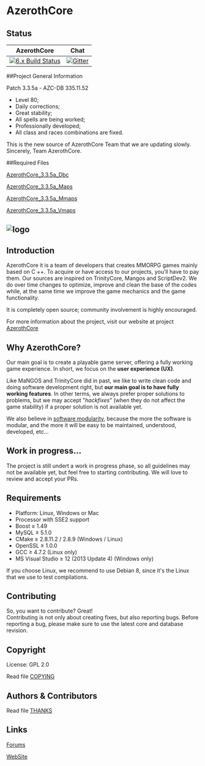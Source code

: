 # AzerothCore


## Status

AzerothCore | Chat
:------------: | :------------:
[![6.x Build Status](https://travis-ci.org/Bodeguero/AzerothCore_3.3.5.svg?branch=master)](https://travis-ci.org/Bodeguero/AzerothCore_3.3.5) | [![Gitter](https://badges.gitter.im/azerothcore/azerothcore.svg)](https://gitter.im/azerothcore/azerothcore?utm_source=badge&utm_medium=badge&utm_campaign=pr-badge&utm_content=badge)


##Project General Information 

Patch 3.3.5a - AZC-DB 335.11.52

- Level 80;
- Daily corrections;
- Great stability;
- All spells are being worked;
- Professionally developed;
- All class and races combinations are fixed.

This is the new source of AzerothCore Team that we are updating slowly. Sincerely, Team AzerothCore.

##Required Files 

[AzerothCore_3.3.5a_Dbc](https://mega.nz/#!GxcQQD6Y!cHT74BaRzmobGd_pgvV0qt5m9YgTzScH1y7ZrRViEME)

[AzerothCore_3.3.5a_Maps](https://mega.nz/#!6xtx3Y5B!ZhaeQbEeZ2ksufA0utu5pEiNrbMiMtAef4ej-3fhi-I)

[AzerothCore_3.3.5a_Mmaps](https://mega.nz/#!X1d2mILC!qEllG_Rh9QZJlEfcJR6Sv9i8XbmAbkmkTolqJ3aOydc)

[AzerothCore_3.3.5a_Vmaps](https://mega.nz/#!vks1GALL!KE4ra8DtKYfeorEXsQ4jEoxkLVMRmjtltieCUceKmQs)


## ![logo](http://image.prntscr.com/image/a3c637052c5f430a9b587e0998444d72.jpg)


## Introduction

AzerothCore it is a team of developers that creates MMORPG games mainly based on C ++. To acquire or have access to our projects, you'll have to pay them. Our sources are inspired on TrinityCore, Mangos and ScriptDev2. We do over time changes to optimize, improve and clean the base of the codes while, at the same time we improve the game mechanics and the game functionality.

It is completely open source; community involvement is highly encouraged.

For more information about the project, visit our website at project [AzerothCore](http://www.azerothcore.org/)


## Why AzerothCore?

Our main goal is to create a playable game server, offering a fully working game experience. In short, we focus on the **user experience (UX)**.

Like MaNGOS and TrinityCore did in past, we like to write clean code and doing software development right, but **our main goal is to have fully working features**. In other terms, we always prefer proper solutions to problems, but we may accept "*hackfixes*" (when they do not affect the game stability) if a proper solution is not available yet.

We also believe in [software modularity](https://en.wikipedia.org/wiki/Modular_programming), because the more the software is modular, and the more it will be easy to be maintained, understood, developed, etc...


## Work in progress...

The project is still undert a work in progress phase, so all guidelines may not be available yet, but feel free to starting contributing. We will love to review and accept your PRs.


## Requirements

+ Platform: Linux, Windows or Mac
+ Processor with SSE2 support
+ Boost ≥ 1.49
+ MySQL ≥ 5.1.0
+ CMake ≥ 2.8.11.2 / 2.8.9 (Windows / Linux)
+ OpenSSL ≥ 1.0.0
+ GCC ≥ 4.7.2 (Linux only)
+ MS Visual Studio ≥ 12 (2013 Update 4) (Windows only)

If you choose Linux, we recommend to use Debian 8, since it's the Linux that we use to test compilations.


## Contributing

So, you want to contribute? Great!  
Contributing is not only about creating fixes, but also reporting bugs. Before reporting a bug, please make sure to use the latest core and database revision.


## Copyright

License: GPL 2.0

Read file [COPYING](COPYING)


## Authors & Contributors

Read file [THANKS](https://github.com/AzerothCore/azerothcore-wotlk/graphs/contributors)


## Links
[Forums](http://azerothcore.altervista.org/forum/)

[WebSite](https://azerothcore.github.io/)
